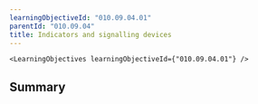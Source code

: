 ```yaml
---
learningObjectiveId: "010.09.04.01"
parentId: "010.09.04"
title: Indicators and signalling devices
---
```


```tsx eval
<LearningObjectives learningObjectiveId={"010.09.04.01"} />
```

## Summary
